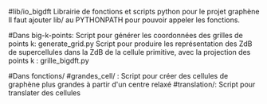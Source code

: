#lib/io_bigdft
Librairie de fonctions et scripts python pour le projet graphène
Il faut ajouter lib/ au PYTHONPATH pour pouvoir appeler les fonctions.

#Dans big-k-points:
Script pour générer les coordonnées des grilles de points k: generate_grid.py
Script pour produire les représentation des ZdB de supercellules dans la
ZdB de la cellule primitive, avec la projection des points k : grille_bigdft.py

#Dans fonctions/
#grandes_cell/ :
Script pour créer des cellules de graphène plus grandes à partir d'un centre relaxé
#translation/:
Script pour translater des cellules
